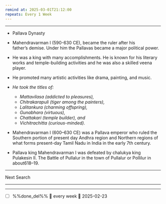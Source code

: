 ```yaml
---
remind at: 2025-03-01T21:12:00
repeats: Every 1 Week
---
```

---
- Pallava Dynasty
- Mahendravarman I (590-630 CE), became the ruler after his father’s&nbsp;demise. Under him the Pallavas became a major political power.   
- He was a king&nbsp;with many accomplishments. He is known for his literary works and temple-building&nbsp;activities and he was also a skilled veena player.   
- He promoted many&nbsp;artistic activities like drama, painting, and music.  
- *He took the titles of:*   
    - *Mattavilasa (addicted to pleasures),*   
    - *Chitrakarapuli (tiger among the painters),*   
    - *Lalitankura (charming offspring),*   
    - *Gunabhara (virtuous),*   
    - *Chattakari (temple builder), and*   
    - *Vichitrachitta (curious-minded).*   

    
- Mahendravarman I (600–630 CE) was&nbsp;a Pallava emperor who ruled the Southern portion of present day Andhra region and Northern regions of what forms present-day Tamil Nadu in India in the early 7th century.   
- Pallava king Mahendravarman I was defeated by chalukya king Pulakesin II. The Battle of Pullalur in the town of Pullalur or Pollilur in about618–19.




---
Next Search

---
---
- [ ] %%done_del%% 🔁 every week 📅 2025-02-23